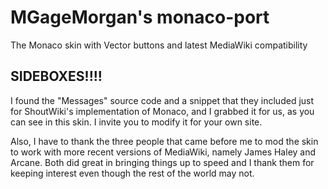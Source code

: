 #  MGageMorgan's monaco-port
The Monaco skin with Vector buttons and latest MediaWiki compatibility

## SIDEBOXES!!!!
I found the "Messages" source code and a snippet that they included just for ShoutWiki's implementation of Monaco, and I grabbed it for us,
as you can see in this skin. I invite you to modify it for your own site.

Also, I have to thank the three people that came before me to mod the skin to work with more recent versions of MediaWiki, namely James
Haley and Arcane. Both did great in bringing things up to speed and I thank them for keeping interest even though the rest of
the world may not.

